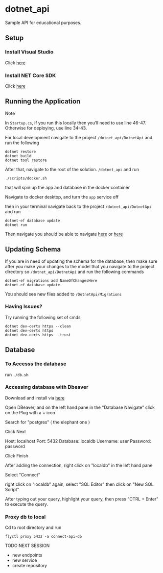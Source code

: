# dotnet_api

Sample API for educational purposes.

## Setup

### Install Visual Studio

Click [here](https://visualstudio.microsoft.com/downloads/)

### Install NET Core SDK

Click [here](https://dotnet.microsoft.com/en-us/download/dotnet/thank-you/sdk-6.0.301-macos-x64-installer)

## Running the Application

Note

In `Startup.cs`, if you run this locally then you'll need to use line 46-47. Otherwise for deploying, use line 34-43.

For local development navigate to the project `/dotnet_api/DotnetApi` and run the following
```
dotnet restore
dotnet build
dotnet tool restore
```

After that, navigate to the root of the solution. `/dotnet_api` and run
```
./scripts/docker.sh
```
that will spin up the app and database in the docker container

Navigate to docker desktop, and turn the `app` service off

then in your terminal navigate back to the project `/dotnet_api/DotnetApi` and run
```
dotnet-ef database update
dotnet run
```

<!-- Run `./scripts/dotnet.sh`

This script will do the following

- build the postgres image
- build our application
- update our database
- run our application -->

Then navigate you should be able to navigate [here](https://localhost:5001/swagger/index.html) or [here](http://localhost:5000/swagger/index.html)

## Updating Schema

If you are in need of updating the schema for the database, then make sure after you make your changes to the model that
you navigate to the project directory so `/dotnet_api/DotnetApi` and run the following commands

```
dotnet-ef migrations add NameOfChangesHere
dotnet-ef database update
```

You should see new files added to `/DotnetApi/Migrations`

### Having Issues?

Try running the following set of cmds

```
dotnet dev-certs https --clean
dotnet dev-certs https
dotnet dev-certs https --trust
```

## Database

### To Accesss the database

run `./db.sh`

### Accessing database with Dbeaver

Download and install via [here](https://dbeaver.io/download/)

Open DBeaver, and on the left hand pane in the "Database Navigate" click on the Plug with a + icon

Search for "postgres" ( the elephant one )

Click Next

Host: localhost
Port: 5432
Database: localdb
Username: user
Password: password

Click Finish

After adding the connection, right click on "localdb" in the left hand pane

Select "Connect"

right click on "localdb" again, select "SQL Editor" then click on "New SQL Script"

After typing out your query, highlight your query, then press "CTRL + Enter" to execute the query.

### Proxy db to local

Cd to root directory and run

```
flyctl proxy 5432 -a connect-api-db
```

TODO NEXT SESSION

- new endpoints
- new service
- create repository
